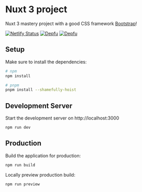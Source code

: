 # Nuxt 3 project

Nuxt 3 mastery project with a good CSS framework [Bootstrap](https://getbootstrap.com/)! 

[![Netlify Status](https://api.netlify.com/api/v1/badges/e7b599a0-2f8d-47e1-b053-ac466b17a0dd/deploy-status)](https://app.netlify.com/sites/nuxt-mastery-bootstrap/deploys) 
[![Depfu](https://badges.depfu.com/badges/3c209e34ffdcfb41f4b068ccea67cb47/status.svg)](https://depfu.com)
[![Depfu](https://badges.depfu.com/badges/3c209e34ffdcfb41f4b068ccea67cb47/count.svg)](https://depfu.com/github/MasihTak/nuxt-mastery-bootstrap?project_id=39642)

## Setup

Make sure to install the dependencies:

```bash
# npm
npm install

# pnpm
pnpm install --shamefully-hoist
```

## Development Server

Start the development server on http://localhost:3000

```bash
npm run dev
```

## Production

Build the application for production:

```bash
npm run build
```

Locally preview production build:

```bash
npm run preview
```

